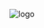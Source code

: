 ![logo](https://imtc.qccdn.fr/test/gestionnaires-de-mots-de-passe/zoom/keepass-password-safe_001.jpg)

